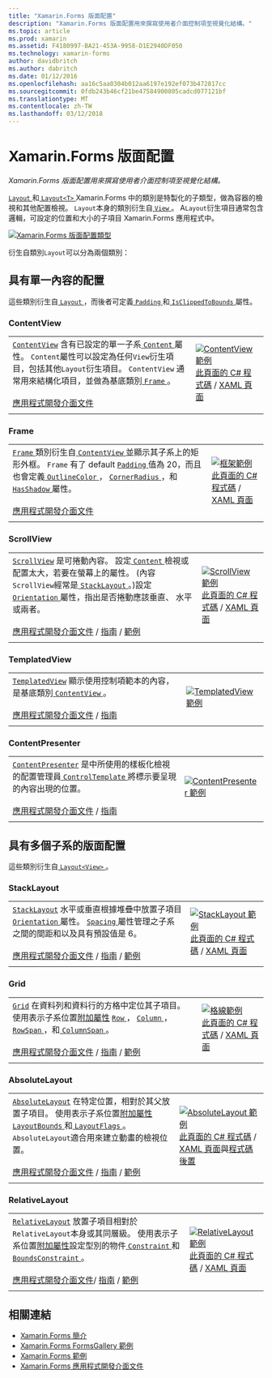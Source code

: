 ```yaml
---
title: "Xamarin.Forms 版面配置"
description: "Xamarin.Forms 版面配置用來撰寫使用者介面控制項至視覺化結構。"
ms.topic: article
ms.prod: xamarin
ms.assetid: F4180997-BA21-453A-9958-D1E2940DF050
ms.technology: xamarin-forms
author: davidbritch
ms.author: dabritch
ms.date: 01/12/2016
ms.openlocfilehash: aa16c5aa0304b012aa6197e192ef073b472817cc
ms.sourcegitcommit: 0fdb243b46cf21be47584900805cadcd077121bf
ms.translationtype: MT
ms.contentlocale: zh-TW
ms.lasthandoff: 03/12/2018
---
```

# <a name="xamarinforms-layouts"></a>Xamarin.Forms 版面配置

_Xamarin.Forms 版面配置用來撰寫使用者介面控制項至視覺化結構。_

[ `Layout` ](https://developer.xamarin.com/api/type/Xamarin.Forms.Layout)和[ `Layout<T>` ](https://developer.xamarin.com/api/type/Xamarin.Forms.Layout%3CT%3E/) Xamarin.Forms 中的類別是特製化的子類型，做為容器的檢視和其他配置檢視。 `Layout`本身的類別衍生自[ `View` ](views.md)。 A`Layout`衍生項目通常包含邏輯，可設定的位置和大小的子項目 Xamarin.Forms 應用程式中。

 [ ![](layouts-images/layouts-sml.png "Xamarin.Forms 版面配置類型")](layouts-images/layouts.png#lightbox "Xamarin.Forms 版面配置類型")

衍生自類別`Layout`可以分為兩個類別：

## <a name="layouts-with-single-content"></a>具有單一內容的配置

這些類別衍生自[ `Layout` ](https://developer.xamarin.com/api/type/Xamarin.Forms.Layout/)，而後者可定義[ `Padding` ](https://developer.xamarin.com/api/property/Xamarin.Forms.Layout.Padding/)和[ `IsClippedToBounds` ](https://developer.xamarin.com/api/property/Xamarin.Forms.Layout.IsClippedToBounds/)屬性。

<a name="contentView" />

### <a name="contentview"></a>ContentView

|     |     |
| --- | --- |
| [`ContentView`](https://developer.xamarin.com/api/type/Xamarin.Forms.ContentView/) 含有已設定的單一子系[ `Content` ](https://developer.xamarin.com/api/property/Xamarin.Forms.ContentView.Content/)屬性。 `Content`屬性可以設定為任何`View`衍生項目，包括其他`Layout`衍生項目。 `ContentView` 通常用來結構化項目，並做為基底類別[ `Frame` ](#frame)。<br /><br />[應用程式開發介面文件](https://developer.xamarin.com/api/type/Xamarin.Forms.ContentView/) | [![ContentView 範例](layouts-images/ContentView.png "ContentView 範例")](layouts-images/ContentView-Large.png#lightbox "ContentView 範例")<br />[此頁面的 C# 程式碼](https://github.com/xamarin/xamarin-forms-samples/blob/master/FormsGallery/FormsGallery/FormsGallery/CodeExamples/ContentViewDemoPage.cs) / [XAML 頁面](https://github.com/xamarin/xamarin-forms-samples/blob/master/FormsGallery/FormsGallery/FormsGallery/XamlExamples/ContentViewDemoPage.xaml) |
|     |     |

<a named="frame" />

### <a name="frame"></a>Frame

|     |     |
| --- | --- |
| [ `Frame` ](https://developer.xamarin.com/api/type/Xamarin.Forms.Frame/)類別衍生自[ `ContentView` ](#contentView)並顯示其子系上的矩形外框。 `Frame` 有了 default [ `Padding` ](https://developer.xamarin.com/api/property/Xamarin.Forms.Layout.Padding/)值為 20，而且也會定義[ `OutlineColor` ](https://developer.xamarin.com/api/property/Xamarin.Forms.Frame.OutlineColor/)， [ `CornerRadius` ](https://developer.xamarin.com/api/property/Xamarin.Forms.Frame.CornerRadius/)，和[ `HasShadow` ](https://developer.xamarin.com/api/property/Xamarin.Forms.Frame.HasShadow/)屬性。<br /><br />[應用程式開發介面文件](https://developer.xamarin.com/api/type/Xamarin.Forms.Frame/) | [![框架範例](layouts-images/Frame.png "框架範例")](layouts-images/Frame-Large.png#lightbox "框架範例")<br />[此頁面的 C# 程式碼](https://github.com/xamarin/xamarin-forms-samples/blob/master/FormsGallery/FormsGallery/FormsGallery/CodeExamples/FrameDemoPage.cs) / [XAML 頁面](https://github.com/xamarin/xamarin-forms-samples/blob/master/FormsGallery/FormsGallery/FormsGallery/XamlExamples/FrameDemoPage.xaml) |
|     |     |

<a name="scrollView" />

### <a name="scrollview"></a>ScrollView

|     |     |
| --- | --- |
| [`ScrollView`](https://developer.xamarin.com/api/type/Xamarin.Forms.ScrollView/) 是可捲動內容。 設定[ `Content` ](https://developer.xamarin.com/api/property/Xamarin.Forms.ScrollView.Content/)檢視或配置太大，若要在螢幕上的屬性。 (內容`ScrollView`經常是[ `StackLayout` ](#stackLayout)。)設定[ `Orientation` ](https://developer.xamarin.com/api/property/Xamarin.Forms.ScrollView.Orientation/)屬性，指出是否捲動應該垂直、 水平或兩者。<br /><br />[應用程式開發介面文件](https://developer.xamarin.com/api/type/Xamarin.Forms.ScrollView/) / [指南](~/xamarin-forms/user-interface/layouts/scroll-view.md) / [範例](https://developer.xamarin.com/samples/xamarin-forms/UserInterface/Layout/) | [![ScrollView 範例](layouts-images/ScrollView.png "ScrollView 範例")](layouts-images/ScrollView-Large.png#lightbox "ScrollView 範例")<br />[此頁面的 C# 程式碼](https://github.com/xamarin/xamarin-forms-samples/blob/master/FormsGallery/FormsGallery/FormsGallery/CodeExamples/ScrollViewDemoPage.cs) / [XAML 頁面](https://github.com/xamarin/xamarin-forms-samples/blob/master/FormsGallery/FormsGallery/FormsGallery/XamlExamples/ScrollViewDemoPage.xaml) |
|     |     |

### <a name="templatedview"></a>TemplatedView

|     |     |
| --- | --- |
| [`TemplatedView`](https://developer.xamarin.com/api/type/Xamarin.Forms.TemplatedView/) 顯示使用控制項範本的內容，是基底類別[ `ContentView` ](#contentView)。<br /><br />[應用程式開發介面文件](https://developer.xamarin.com/api/type/Xamarin.Forms.TemplatedView/) / [指南](~/xamarin-forms/app-fundamentals/templates/control-templates/index.md) | [![TemplatedView 範例](layouts-images/TemplatedView.png "TemplatedView 範例")](layouts-images/TemplatedView.png#lightbox "TemplatedView 範例") |
|     |     |

### <a name="contentpresenter"></a>ContentPresenter

|     |     |
| --- | --- |
| [`ContentPresenter`](https://developer.xamarin.com/api/type/Xamarin.Forms.ContentPresenter/) 是中所使用的樣板化檢視的配置管理員[ `ControlTemplate` ](https://developer.xamarin.com/api/type/Xamarin.Forms.ControlTemplate/)將標示要呈現的內容出現的位置。<br /><br />[應用程式開發介面文件](https://developer.xamarin.com/api/type/Xamarin.Forms.ContentPresenter/) / [指南](~/xamarin-forms/app-fundamentals/templates/control-templates/index.md) | [![ContentPresenter 範例](layouts-images/ContentPresenter.png "ContentPresenter 範例")](layouts-images/ContentPresenter.png#lightbox "ContentPresenter 範例") |
|     |     |

## <a name="layouts-with-multiple-children"></a>具有多個子系的版面配置

這些類別衍生自[ `Layout<View>` ](https://developer.xamarin.com/api/type/Xamarin.Forms.Layout%3CT%3E/)。

<a name="stackLayout" />

### <a name="stacklayout"></a>StackLayout

|     |     |
| --- | --- |
| [`StackLayout`](https://developer.xamarin.com/api/type/Xamarin.Forms.StackLayout/) 水平或垂直根據堆疊中放置子項目[ `Orientation` ](https://developer.xamarin.com/api/property/Xamarin.Forms.StackLayout.Orientation/)屬性。 [ `Spacing` ](https://developer.xamarin.com/api/property/Xamarin.Forms.StackLayout.Spacing/)屬性管理之子系之間的間距和以及具有預設值是 6。<br /><br />[應用程式開發介面文件](https://developer.xamarin.com/api/type/Xamarin.Forms.StackLayout/) / [指南](~/xamarin-forms/user-interface/layouts/stack-layout.md) / [範例](https://developer.xamarin.com/samples/xamarin-forms/UserInterface/Layout/)| [![StackLayout 範例](layouts-images/StackLayout.png "StackLayout 範例")](layouts-images/StackLayout-Large.png#lightbox "StackLayout 範例")<br />[此頁面的 C# 程式碼](https://github.com/xamarin/xamarin-forms-samples/blob/master/FormsGallery/FormsGallery/FormsGallery/CodeExamples/StackLayoutDemoPage.cs) / [XAML 頁面]((https://github.com/xamarin/xamarin-forms-samples/blob/master/FormsGallery/FormsGallery/FormsGallery/XamlExamples/StackLayoutDemoPage.xaml)) |
|     |     |

<a name="grid" />

### <a name="grid"></a>Grid

|     |     |
| --- | --- |
| [`Grid`](https://developer.xamarin.com/api/type/Xamarin.Forms.Grid/) 在資料列和資料行的方格中定位其子項目。 使用表示子系位置[附加屬性](~/xamarin-forms/xaml/attached-properties.md) [ `Row` ](https://developer.xamarin.com/api/field/Xamarin.Forms.Grid.RowProperty/)， [ `Column` ](https://developer.xamarin.com/api/field/Xamarin.Forms.Grid.ColumnProperty/)， [ `RowSpan` ](https://developer.xamarin.com/api/field/Xamarin.Forms.Grid.RowSpanProperty/)，和[ `ColumnSpan` ](https://developer.xamarin.com/api/field/Xamarin.Forms.Grid.ColumnSpanProperty/)。<br /><br />[應用程式開發介面文件](https://developer.xamarin.com/api/type/Xamarin.Forms.Grid/) / [指南](~/xamarin-forms/user-interface/layouts/grid.md) / [範例](https://developer.xamarin.com/samples/xamarin-forms/UserInterface/Layout/) | [![格線範例](layouts-images/Grid.png "格線範例")](layouts-images/Grid-Large.png#lightbox "格線範例")<br />[此頁面的 C# 程式碼](https://github.com/xamarin/xamarin-forms-samples/blob/master/FormsGallery/FormsGallery/FormsGallery/CodeExamples/GridDemoPage.cs) / [XAML 頁面]((https://github.com/xamarin/xamarin-forms-samples/blob/master/FormsGallery/FormsGallery/FormsGallery/XamlExamples/GridDemoPage.xaml)) |
|     |     |

### <a name="absolutelayout"></a>AbsoluteLayout

|     |     |
| --- | --- |
| [`AbsoluteLayout`](https://developer.xamarin.com/api/type/Xamarin.Forms.AbsoluteLayout/) 在特定位置，相對於其父放置子項目。 使用表示子系位置[附加屬性](~/xamarin-forms/xaml/attached-properties.md) [ `LayoutBounds` ](https://developer.xamarin.com/api/field/Xamarin.Forms.AbsoluteLayout.LayoutBoundsProperty/)和[ `LayoutFlags` ](https://developer.xamarin.com/api/field/Xamarin.Forms.AbsoluteLayout.LayoutFlagsProperty/)。 `AbsoluteLayout`適合用來建立動畫的檢視位置。<br /><br />[應用程式開發介面文件](https://developer.xamarin.com/api/type/Xamarin.Forms.AbsoluteLayout/) / [指南](~/xamarin-forms/user-interface/layouts/absolute-layout.md) / [範例](https://developer.xamarin.com/samples/xamarin-forms/UserInterface/Layout/) | [![AbsoluteLayout 範例](layouts-images/AbsoluteLayout.png "AbsoluteLayout 範例")](layouts-images/AbsoluteLayout-Large.png#lightbox "AbsoluteLayout 範例")<br />[此頁面的 C# 程式碼](https://github.com/xamarin/xamarin-forms-samples/blob/master/FormsGallery/FormsGallery/FormsGallery/CodeExamples/AbsoluteLayoutdDemoPage.cs) / [XAML 頁面](https://github.com/xamarin/xamarin-forms-samples/blob/master/FormsGallery/FormsGallery/FormsGallery/XamlExamples/AbsoluteLayout.xaml)與[程式碼後置](https://github.com/xamarin/xamarin-forms-samples/blob/master/FormsGallery/FormsGallery/FormsGallery/XamlExamples/AbsoluteLayout.xaml.cs) |
|     |     |

### <a name="relativelayout"></a>RelativeLayout

|     |     |
| --- | --- |
| [`RelativeLayout`](https://developer.xamarin.com/api/type/Xamarin.Forms.RelativeLayout/) 放置子項目相對於`RelativeLayout`本身或其同層級。 使用表示子系位置[附加屬性](~/xamarin-forms/xaml/attached-properties.md)設定型別的物件[ `Constraint` ](https://developer.xamarin.com/api/type/Xamarin.Forms.Constraint/)和[ `BoundsConstraint` ](https://developer.xamarin.com/api/type/Xamarin.Forms.Constraint/)。<br /><br />[應用程式開發介面文件](https://developer.xamarin.com/api/type/Xamarin.Forms.RelativeLayout/)/ [指南](~/xamarin-forms/user-interface/layouts/relative-layout.md) / [範例](https://developer.xamarin.com/samples/xamarin-forms/UserInterface/Layout/) | [![RelativeLayout 範例](layouts-images/RelativeLayout.png "RelativeLayout 範例")](layouts-images/RelativeLayout-Large.png#lightbox "RelativeLayout 範例")<br />[此頁面的 C# 程式碼](https://github.com/xamarin/xamarin-forms-samples/blob/master/FormsGallery/FormsGallery/FormsGallery/CodeExamples/RelativeLayoutDemoPage.cs) / [XAML 頁面]((https://github.com/xamarin/xamarin-forms-samples/blob/master/FormsGallery/FormsGallery/FormsGallery/XamlExamples/RelativeLayoutDemoPage.xaml)) |
|     |     |

## <a name="related-links"></a>相關連結

- [Xamarin.Forms 簡介](~/xamarin-forms/get-started/introduction-to-xamarin-forms.md)
- [Xamarin.Forms FormsGallery 範例](https://developer.xamarin.com/samples/FormsGallery/)
- [Xamarin.Forms 範例](https://developer.xamarin.com/samples/xamarin-forms/all/)
- [Xamarin.Forms 應用程式開發介面文件](https://developer.xamarin.com/api/root/Xamarin.Forms/)
